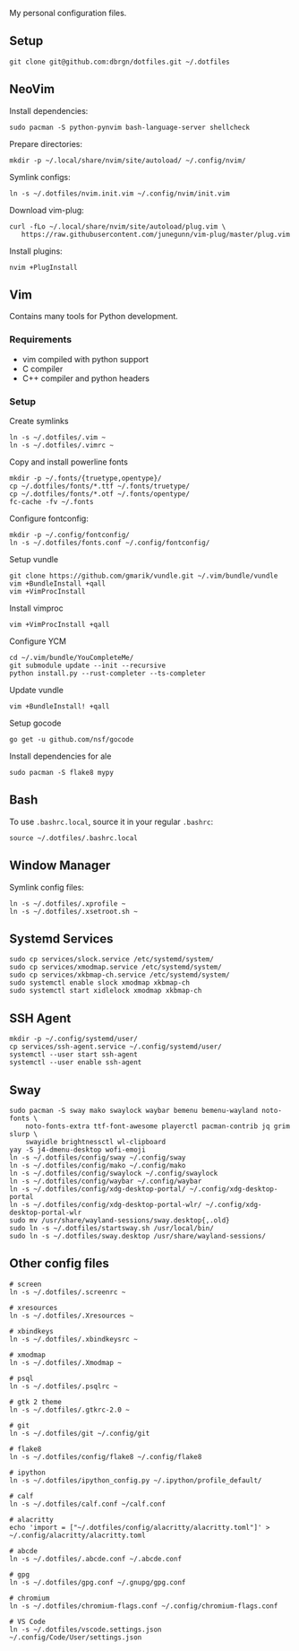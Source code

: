 My personal configuration files.


## Setup

    git clone git@github.com:dbrgn/dotfiles.git ~/.dotfiles


## NeoVim

Install dependencies:

    sudo pacman -S python-pynvim bash-language-server shellcheck

Prepare directories:

    mkdir -p ~/.local/share/nvim/site/autoload/ ~/.config/nvim/

Symlink configs:

    ln -s ~/.dotfiles/nvim.init.vim ~/.config/nvim/init.vim

Download vim-plug:

    curl -fLo ~/.local/share/nvim/site/autoload/plug.vim \
       https://raw.githubusercontent.com/junegunn/vim-plug/master/plug.vim

Install plugins:

    nvim +PlugInstall


## Vim

Contains many tools for Python development.

### Requirements

 * vim compiled with python support
 * C compiler
 * C++ compiler and python headers

### Setup

Create symlinks

    ln -s ~/.dotfiles/.vim ~
    ln -s ~/.dotfiles/.vimrc ~

Copy and install powerline fonts

    mkdir -p ~/.fonts/{truetype,opentype}/
    cp ~/.dotfiles/fonts/*.ttf ~/.fonts/truetype/
    cp ~/.dotfiles/fonts/*.otf ~/.fonts/opentype/
    fc-cache -fv ~/.fonts

Configure fontconfig:

    mkdir -p ~/.config/fontconfig/
    ln -s ~/.dotfiles/fonts.conf ~/.config/fontconfig/

Setup vundle

    git clone https://github.com/gmarik/vundle.git ~/.vim/bundle/vundle
    vim +BundleInstall +qall
    vim +VimProcInstall

Install vimproc

    vim +VimProcInstall +qall

Configure YCM

    cd ~/.vim/bundle/YouCompleteMe/
    git submodule update --init --recursive
    python install.py --rust-completer --ts-completer

Update vundle

    vim +BundleInstall! +qall

Setup gocode

    go get -u github.com/nsf/gocode

Install dependencies for ale

    sudo pacman -S flake8 mypy


## Bash

To use `.bashrc.local`, source it in your regular `.bashrc`:

    source ~/.dotfiles/.bashrc.local


## Window Manager

Symlink config files:

    ln -s ~/.dotfiles/.xprofile ~
    ln -s ~/.dotfiles/.xsetroot.sh ~


## Systemd Services

    sudo cp services/slock.service /etc/systemd/system/
    sudo cp services/xmodmap.service /etc/systemd/system/
    sudo cp services/xkbmap-ch.service /etc/systemd/system/
    sudo systemctl enable slock xmodmap xkbmap-ch
    sudo systemctl start xidlelock xmodmap xkbmap-ch


## SSH Agent

    mkdir -p ~/.config/systemd/user/
    cp services/ssh-agent.service ~/.config/systemd/user/
    systemctl --user start ssh-agent
    systemctl --user enable ssh-agent


## Sway

    sudo pacman -S sway mako swaylock waybar bemenu bemenu-wayland noto-fonts \
        noto-fonts-extra ttf-font-awesome playerctl pacman-contrib jq grim slurp \
        swayidle brightnessctl wl-clipboard
    yay -S j4-dmenu-desktop wofi-emoji
    ln -s ~/.dotfiles/config/sway ~/.config/sway
    ln -s ~/.dotfiles/config/mako ~/.config/mako
    ln -s ~/.dotfiles/config/swaylock ~/.config/swaylock
    ln -s ~/.dotfiles/config/waybar ~/.config/waybar
    ln -s ~/.dotfiles/config/xdg-desktop-portal/ ~/.config/xdg-desktop-portal
    ln -s ~/.dotfiles/config/xdg-desktop-portal-wlr/ ~/.config/xdg-desktop-portal-wlr
    sudo mv /usr/share/wayland-sessions/sway.desktop{,.old}
    sudo ln -s ~/.dotfiles/startsway.sh /usr/local/bin/
    sudo ln -s ~/.dotfiles/sway.desktop /usr/share/wayland-sessions/


## Other config files

    # screen
    ln -s ~/.dotfiles/.screenrc ~

    # xresources
    ln -s ~/.dotfiles/.Xresources ~

    # xbindkeys
    ln -s ~/.dotfiles/.xbindkeysrc ~

    # xmodmap
    ln -s ~/.dotfiles/.Xmodmap ~

    # psql
    ln -s ~/.dotfiles/.psqlrc ~

    # gtk 2 theme
    ln -s ~/.dotfiles/.gtkrc-2.0 ~

    # git
    ln -s ~/.dotfiles/git ~/.config/git

    # flake8
    ln -s ~/.dotfiles/config/flake8 ~/.config/flake8

    # ipython
    ln -s ~/.dotfiles/ipython_config.py ~/.ipython/profile_default/

    # calf
    ln -s ~/.dotfiles/calf.conf ~/calf.conf

    # alacritty
    echo 'import = ["~/.dotfiles/config/alacritty/alacritty.toml"]' > ~/.config/alacritty/alacritty.toml

    # abcde
    ln -s ~/.dotfiles/.abcde.conf ~/.abcde.conf

    # gpg
    ln -s ~/.dotfiles/gpg.conf ~/.gnupg/gpg.conf

    # chromium
    ln -s ~/.dotfiles/chromium-flags.conf ~/.config/chromium-flags.conf

    # VS Code
    ln -s ~/.dotfiles/vscode.settings.json ~/.config/Code/User/settings.json
